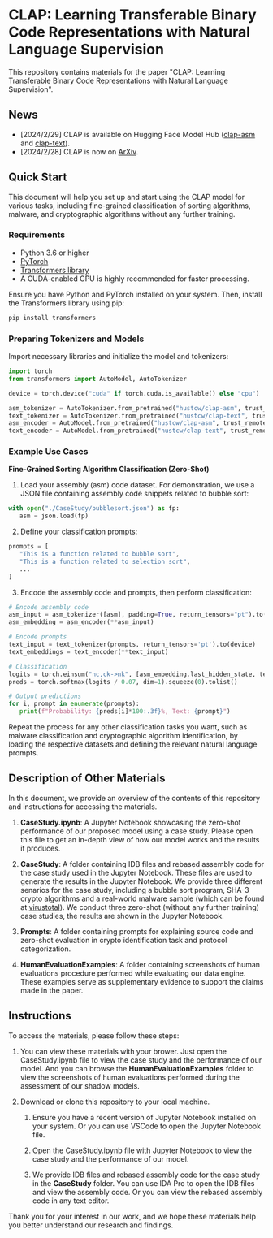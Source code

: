 # CLAP: Learning Transferable Binary Code Representations with Natural Language Supervision

This repository contains materials for the paper "CLAP: Learning Transferable Binary Code Representations with Natural Language Supervision".

## News

- [2024/2/29] CLAP is available on Hugging Face Model Hub ([clap-asm](https://huggingface.co/hustcw/clap-asm) and [clap-text](https://huggingface.co/hustcw/clap-text)).
- [2024/2/28] CLAP is now on [ArXiv](https://arxiv.org/abs/2402.16928).

## Quick Start

This document will help you set up and start using the CLAP model for various tasks, including fine-grained classification of sorting algorithms, malware, and cryptographic algorithms without any further training.

### Requirements
- Python 3.6 or higher
- [PyTorch](https://pytorch.org/get-started/locally/)
- [Transformers library](https://huggingface.co/docs/transformers/installation)
- A CUDA-enabled GPU is highly recommended for faster processing.

Ensure you have Python and PyTorch installed on your system. Then, install the Transformers library using pip:
```bash
pip install transformers
```

### Preparing Tokenizers and Models
Import necessary libraries and initialize the model and tokenizers:
```python
import torch
from transformers import AutoModel, AutoTokenizer

device = torch.device("cuda" if torch.cuda.is_available() else "cpu")

asm_tokenizer = AutoTokenizer.from_pretrained("hustcw/clap-asm", trust_remote_code=True)
text_tokenizer = AutoTokenizer.from_pretrained("hustcw/clap-text", trust_remote_code=True)
asm_encoder = AutoModel.from_pretrained("hustcw/clap-asm", trust_remote_code=True).to(device)
text_encoder = AutoModel.from_pretrained("hustcw/clap-text", trust_remote_code=True).to(device)
```

### Example Use Cases
**Fine-Grained Sorting Algorithm Classification (Zero-Shot)**

1. Load your assembly (asm) code dataset. For demonstration, we use a JSON file containing assembly code snippets related to bubble sort:

```python
with open("./CaseStudy/bubblesort.json") as fp:
   asm = json.load(fp)
```

2. Define your classification prompts:
```python
prompts = [
   "This is a function related to bubble sort",
   "This is a function related to selection sort",
   ...
]
```

3. Encode the assembly code and prompts, then perform classification:

```python
# Encode assembly code
asm_input = asm_tokenizer([asm], padding=True, return_tensors="pt").to(device)
asm_embedding = asm_encoder(**asm_input)

# Encode prompts
text_input = text_tokenizer(prompts, return_tensors='pt').to(device)
text_embeddings = text_encoder(**text_input)

# Classification
logits = torch.einsum("nc,ck->nk", [asm_embedding.last_hidden_state, text_embeddings.last_hidden_state.T])
preds = torch.softmax(logits / 0.07, dim=1).squeeze(0).tolist()

# Output predictions
for i, prompt in enumerate(prompts):
   print(f"Probability: {preds[i]*100:.3f}%, Text: {prompt}")
```

Repeat the process for any other classification tasks you want, such as malware classification and cryptographic algorithm identification, by loading the respective datasets and defining the relevant natural language prompts.

## Description of Other Materials
In this document, we provide an overview of the contents of this repository and instructions for accessing the materials.

1. **CaseStudy.ipynb**: A Jupyter Notebook showcasing the zero-shot performance of our proposed model using a case study. Please open this file to get an in-depth view of how our model works and the results it produces.

2. **CaseStudy**: A folder containing IDB files and rebased assembly code for the case study used in the Jupyter Notebook. These files are used to generate the results in the Jupyter Notebook. We provide three different senarios for the case study,
including a bubble sort program, SHA-3 crypto algorithms and a real-world malware sample (which can be found at [virustotal](https://www.virustotal.com/gui/file/cd677242197cdc89d7b8e2e3056030fe2bb9b384c95a7a027a7eee8182b8426f/)). We conduct three zero-shot (without any further training) case studies, the results are shown in the Jupyter Notebook.

3. **Prompts**: A folder containing prompts for explaining source code and zero-shot evaluation in crypto identification task and protocol categorization.

3. **HumanEvaluationExamples**: A folder containing screenshots of human evaluations procedure performed while evaluating our data engine. These examples serve as supplementary evidence to support the claims made in the paper.

## Instructions

To access the materials, please follow these steps:

1. You can view these materials with your brower. Just open the CaseStudy.ipynb file to view the case study and the performance of our model. And you can browse the **HumanEvaluationExamples** folder to view the screenshots of human evaluations performed during the assessment of our shadow models. 

2. Download or clone this repository to your local machine.

   1. Ensure you have a recent version of Jupyter Notebook installed on your system. Or you can use VSCode to open the Jupyter Notebook file.

   2. Open the CaseStudy.ipynb file with Jupyter Notebook to view the case study and the performance of our model.
   
   3. We provide IDB files and rebased assembly code for the case study in the **CaseStudy** folder. You can use IDA Pro to open the IDB files and view the assembly code. Or you can view the rebased assembly code in any text editor.

Thank you for your interest in our work, and we hope these materials help you better understand our research and findings.
